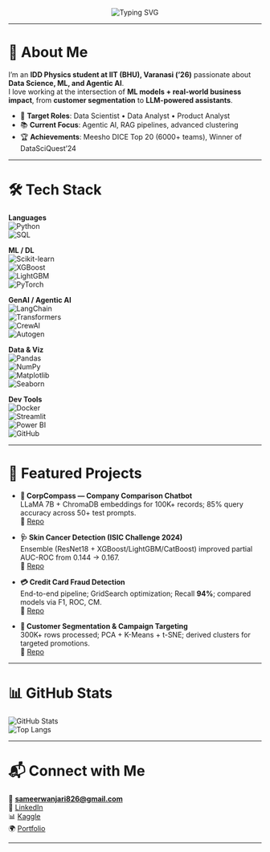 <!-- Banner -->
<p align="center">
  <img src="https://readme-typing-svg.demolab.com?font=Fira+Code&size=28&pause=1000&color=4C8EDA&center=true&vCenter=true&width=600&lines=Hi%2C+I'm+Sameer+%F0%9F%91%8B;Data+Scientist+%7C+Analyst+%7C+AI+Enthusiast;Generative+AI+%26+Agentic+AI+Developer;Turning+Data+into+Impact+%F0%9F%9A%80" alt="Typing SVG" />
</p>

---

# 👋 About Me  

I’m an **IDD Physics student at IIT (BHU), Varanasi (’26)** passionate about **Data Science, ML, and Agentic AI**.  
I love working at the intersection of **ML models + real-world business impact**, from **customer segmentation** to **LLM-powered assistants**.  

- 🎯 **Target Roles**: Data Scientist • Data Analyst • Product Analyst  
- 📚 **Current Focus**: Agentic AI, RAG pipelines, advanced clustering  
- 🏆 **Achievements**: Meesho DICE Top 20 (6000+ teams), Winner of DataSciQuest’24  

---

# 🛠️ Tech Stack  

**Languages**  
![Python](https://img.shields.io/badge/Python-3776AB?style=flat&logo=python&logoColor=white)  
![SQL](https://img.shields.io/badge/SQL-4479A1?style=flat&logo=MySQL&logoColor=white)

**ML / DL**  
![Scikit-learn](https://img.shields.io/badge/Scikit--learn-F7931E?style=flat&logo=scikit-learn&logoColor=white)  
![XGBoost](https://img.shields.io/badge/XGBoost-FF6F00?style=flat&logo=python&logoColor=white)  
![LightGBM](https://img.shields.io/badge/LightGBM-0073C7?style=flat&logo=python&logoColor=white)  
![PyTorch](https://img.shields.io/badge/PyTorch-EE4C2C?style=flat&logo=pytorch&logoColor=white)

**GenAI / Agentic AI**  
![LangChain](https://img.shields.io/badge/LangChain-1DA1F2?style=flat&logo=chainlink&logoColor=white)  
![Transformers](https://img.shields.io/badge/Transformers-FFCA28?style=flat&logo=huggingface&logoColor=black)  
![CrewAI](https://img.shields.io/badge/CrewAI-663399?style=flat&logo=rocket&logoColor=white)  
![Autogen](https://img.shields.io/badge/Autogen-FF4088?style=flat&logo=ai&logoColor=white)

**Data & Viz**  
![Pandas](https://img.shields.io/badge/Pandas-150458?style=flat&logo=pandas&logoColor=white)  
![NumPy](https://img.shields.io/badge/NumPy-013243?style=flat&logo=numpy&logoColor=white)  
![Matplotlib](https://img.shields.io/badge/Matplotlib-11557C?style=flat&logo=plotly&logoColor=white)  
![Seaborn](https://img.shields.io/badge/Seaborn-4E9BCD?style=flat&logo=python&logoColor=white)

**Dev Tools**  
![Docker](https://img.shields.io/badge/Docker-2496ED?style=flat&logo=docker&logoColor=white)  
![Streamlit](https://img.shields.io/badge/Streamlit-FF4B4B?style=flat&logo=streamlit&logoColor=white)  
![Power BI](https://img.shields.io/badge/Power%20BI-F2C811?style=flat&logo=powerbi&logoColor=black)  
![GitHub](https://img.shields.io/badge/GitHub-181717?style=flat&logo=github&logoColor=white)

---

# 📁 Featured Projects  

- **💼 CorpCompass — Company Comparison Chatbot**  
  LLaMA 7B + ChromaDB embeddings for 100K+ records; 85% query accuracy across 50+ test prompts.  
  🔗 [Repo](https://github.com/your-username/corpcompass)

- **🩺 Skin Cancer Detection (ISIC Challenge 2024)**  
  Ensemble (ResNet18 + XGBoost/LightGBM/CatBoost) improved partial AUC-ROC from 0.144 → 0.167.  
  🔗 [Repo](https://github.com/your-username/skin-cancer-detection)

- **💳 Credit Card Fraud Detection**  
  End-to-end pipeline; GridSearch optimization; Recall **94%**; compared models via F1, ROC, CM.  
  🔗 [Repo](https://github.com/your-username/credit-fraud-detection)

- **👥 Customer Segmentation & Campaign Targeting**  
  300K+ rows processed; PCA + K-Means + t-SNE; derived clusters for targeted promotions.  
  🔗 [Repo](https://github.com/your-username/customer-segmentation)

---

# 📊 GitHub Stats  

![GitHub Stats](https://github-readme-stats.vercel.app/api?username=sameerwork826&show_icons=true&theme=tokyonight)  
![Top Langs](https://github-readme-stats.vercel.app/api/top-langs/?username=sameerwork826&layout=compact&theme=tokyonight)

---

# 📬 Connect with Me  

📧 **sameerwanjari826@gmail.com**  
🔗 [LinkedIn](https://www.linkedin.com/in/your-linkedin)  
📊 [Kaggle](https://www.kaggle.com/your-kaggle)  
🌍 [Portfolio](https://your-portfolio.com)

---
